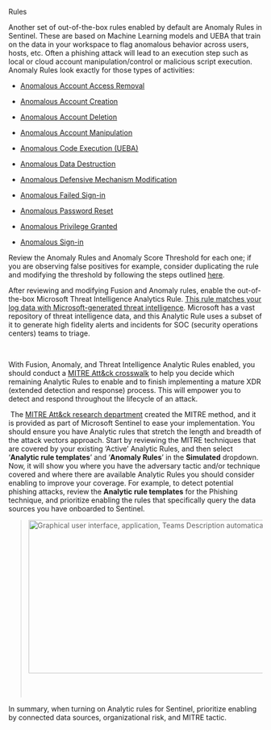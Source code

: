 Rules

Another set of out-of-the-box rules enabled by default are Anomaly Rules in Sentinel. These are based on Machine Learning models and UEBA that train on the data in your workspace to flag anomalous behavior across users, hosts, etc. Often a phishing attack will lead to an execution step such as local or cloud account manipulation/control or malicious script execution. Anomaly Rules look exactly for those types of activities: 

-   [<u>Anomalous Account Access Removal</u>](https://learn.microsoft.com/en-us/azure/sentinel/anomalies-reference#anomalous-account-access-removal) 

-   [<u>Anomalous Account Creation</u>](https://learn.microsoft.com/en-us/azure/sentinel/anomalies-reference#anomalous-account-creation) 

-   [<u>Anomalous Account Deletion</u>](https://learn.microsoft.com/en-us/azure/sentinel/anomalies-reference#anomalous-account-deletion) 

<!-- -->

-   [<u>Anomalous Account Manipulation</u>](https://learn.microsoft.com/en-us/azure/sentinel/anomalies-reference#anomalous-account-manipulation) 

-   [<u>Anomalous Code Execution (UEBA)</u>](https://learn.microsoft.com/en-us/azure/sentinel/anomalies-reference#anomalous-code-execution-ueba) 

-   [<u>Anomalous Data Destruction</u>](https://learn.microsoft.com/en-us/azure/sentinel/anomalies-reference#anomalous-data-destruction) 

-   [<u>Anomalous Defensive Mechanism Modification</u>](https://learn.microsoft.com/en-us/azure/sentinel/anomalies-reference#anomalous-defensive-mechanism-modification) 

-   [<u>Anomalous Failed Sign-in</u>](https://learn.microsoft.com/en-us/azure/sentinel/anomalies-reference#anomalous-failed-sign-in) 

<!-- -->

-   [<u>Anomalous Password Reset</u>](https://learn.microsoft.com/en-us/azure/sentinel/anomalies-reference#anomalous-password-reset) 

-   [<u>Anomalous Privilege Granted</u>](https://learn.microsoft.com/en-us/azure/sentinel/anomalies-reference#anomalous-privilege-granted) 

-   [<u>Anomalous Sign-in</u>](https://learn.microsoft.com/en-us/azure/sentinel/anomalies-reference#anomalous-sign-in) 

Review the Anomaly Rules and Anomaly Score Threshold for each one; if you are observing false positives for example, consider duplicating the rule and modifying the threshold by following the steps outlined [<u>here</u>](https://learn.microsoft.com/en-us/Azure/sentinel/work-with-anomaly-rules#tune-anomaly-rules).  

After reviewing and modifying Fusion and Anomaly rules, enable the out-of-the-box Microsoft Threat Intelligence Analytics Rule. [<u>This rule matches your log data with Microsoft-generated threat intelligence</u>](https://learn.microsoft.com/en-us/azure/sentinel/understand-threat-intelligence#detect-threats-with-threat-indicator-analytics). Microsoft has a vast repository of threat intelligence data, and this Analytic Rule uses a subset of it to generate high fidelity alerts and incidents for SOC (security operations centers) teams to triage. 

 

With Fusion, Anomaly, and Threat Intelligence Analytic Rules enabled, you should conduct a [<u>MITRE Att&ck crosswalk</u>](https://learn.microsoft.com/en-us/azure/sentinel/mitre-coverage) to help you decide which remaining Analytic Rules to enable and to finish implementing a mature XDR (extended detection and response) process. This will empower you to detect and respond throughout the lifecycle of an attack.  

 The [<u>MITRE Att&ck research department</u>](https://attack.mitre.org/matrices/enterprise/) created the MITRE method, and it is provided as part of Microsoft Sentinel to ease your implementation. You should ensure you have Analytic rules that stretch the length and breadth of the attack vectors approach. Start by reviewing the MITRE techniques that are covered by your existing ‘Active’ Analytic Rules, and then select ‘**Analytic rule templates**’ and ‘**Anomaly Rules**’ in the **Simulated** dropdown. Now, it will show you where you have the adversary tactic and/or technique covered and where there are available Analytic Rules you should consider enabling to improve your coverage. For example, to detect potential phishing attacks, review the **Analytic rule templates** for the Phishing technique, and prioritize enabling the rules that specifically query the data sources you have onboarded to Sentinel.  

> <img src="c:\security-pr-branches\operations/media/image1.png" style="width:6.5in;height:3.16458in" alt="Graphical user interface, application, Teams Description automatically generated" /> 
>
>  

In summary, when turning on Analytic rules for Sentinel, prioritize enabling by connected data sources, organizational risk, and MITRE tactic.  

 
